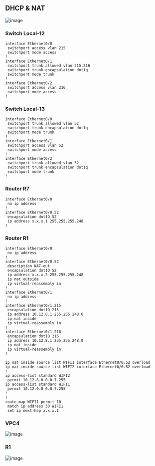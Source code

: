 ## DHCP & NAT


![image](https://user-images.githubusercontent.com/63696723/127296903-501d3293-9c9c-4f2b-a265-e096fe0bd6f1.png)

### Switch Local-12

```
interface Ethernet0/0
 switchport access vlan 215
 switchport mode access
!
interface Ethernet0/1
 switchport trunk allowed vlan 215,216
 switchport trunk encapsulation dot1q
 switchport mode trunk
!
interface Ethernet0/2
 switchport access vlan 216
 switchport mode access
!
```

### Switch Local-13

```
interface Ethernet0/0
 switchport trunk allowed vlan 52
 switchport trunk encapsulation dot1q
 switchport mode trunk
!
interface Ethernet0/1
 switchport access vlan 52
 switchport mode access
!
interface Ethernet0/2
 switchport trunk allowed vlan 52
 switchport trunk encapsulation dot1q
 switchport mode trunk
!
```

### Router R7

```
interface Ethernet0/0
 no ip address
!
interface Ethernet0/0.52
 encapsulation dot1Q 52
 ip address x.x.x.1 255.255.255.248
!
```

### Router R1

```
interface Ethernet0/0
 no ip address
!
interface Ethernet0/0.52
 description NAT-out
 encapsulation dot1Q 52
 ip address x.x.x.2 255.255.255.248
 ip nat outside
 ip virtual-reassembly in
!
interface Ethernet0/1
 no ip address
!
interface Ethernet0/1.215
 encapsulation dot1Q 215
 ip address 10.12.0.1 255.255.248.0
 ip nat inside
 ip virtual-reassembly in
!
interface Ethernet0/1.216
 encapsulation dot1Q 216
 ip address 10.12.8.1 255.255.248.0
 ip nat inside
 ip virtual-reassembly in
!

ip nat inside source list WIFI1 interface Ethernet0/0.52 overload
ip nat inside source list WIFI2 interface Ethernet0/0.52 overload
!
ip access-list standard WIFI2
 permit 10.12.8.0 0.0.7.255
ip access-list standard WIFI1
 permit 10.12.0.0 0.0.7.255
!
!
route-map WIFI1 permit 10
 match ip address 30 WIFI1
 set ip next-hop x.x.x.1

```

### VPC4

![image](https://user-images.githubusercontent.com/63696723/127298613-7e3ce76a-72d2-4108-ab6e-310bd2f0c9ca.png)

### R1

![image](https://user-images.githubusercontent.com/63696723/127299109-39ed93b5-b7ad-45a7-9f6f-1a6b1f969537.png)
